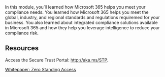 In this module, you’ll learned how Microsoft 365 helps you meet your compliance needs. You learned how Microsoft 365 helps you meet the global, industry, and regional standards and regulations requiremed for your business. You also learned about integrated compliance solutions available in Microsoft 365 and how they help you leverage intelligence to reduce your compliance risk.

## Resources

Access the Secure Trust Portal: http://aka.ms/STP.

[Whitepaper: Zero Standing Access](https://aka.ms/zerostandingaccess)
